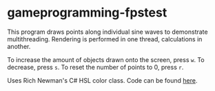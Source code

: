 # gameprogramming-fpstest

This program draws points along individual sine waves to demonstrate multithreading. Rendering is performed in one thread, calculations in another. 

To increase the amount of objects drawn onto the screen, press `w`. To decrease, press `s`. To reset the number of points to 0, press `r`.

Uses Rich Newman's C# HSL color class. Code can be found [here](https://richnewman.wordpress.com/about/code-listings-and-diagrams/hslcolor-class/).
